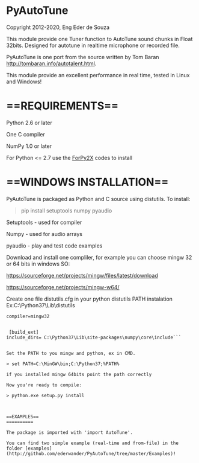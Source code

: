 PyAutoTune
==========

Copyright 2012-2020, Eng Eder de Souza

This module provide one Tuner function to AutoTune sound chunks in Float 32bits. Designed for autotune in
realtime microphone or recorded file.

PyAutoTune is one port from the source written by Tom Baran http://tombaran.info/autotalent.html.

This module provide an excellent performance in real time, tested in Linux and Windows!

==REQUIREMENTS==
==========

Python 2.6 or later

One C compiler 

NumPy 1.0 or later

For Python <= 2.7 use the [ForPy2X](https://github.com/ederwander/PyAutoTune/tree/master/ForPy2X) codes to install

==WINDOWS INSTALLATION==
==========

PyAutoTune is packaged as Python and C source using distutils.  To install:

> pip install setuptools numpy pyaudio

Setuptools - used for compiler

Numpy - used for audio arrays

pyaudio - play and test code examples 

Download and install one compliler, for example you can choose mingw 32 or 64 bits in windows SO:

https://sourceforge.net/projects/mingw/files/latest/download

https://sourceforge.net/projects/mingw-w64/

Create one file distutils.cfg in your python distutils PATH instalation Ex:C:\Python37\Lib\distutils

```[build]
compiler=mingw32


 [build_ext]
include_dirs= C:\Python37\Lib\site-packages\numpy\core\include```


Set the PATH to you mingw and python, ex in CMD.

> set PATH=C:\MinGW\bin;C:\Python37;%PATH%

if you installed mingw 64bits point the path correctly

Now you're ready to compile:

> python.exe setup.py install



==EXAMPLES==
==========

The package is imported with 'import AutoTune'.

You can find two simple example (real-time and from-file) in the folder [examples](http://github.com/ederwander/PyAutoTune/tree/master/Examples)!


